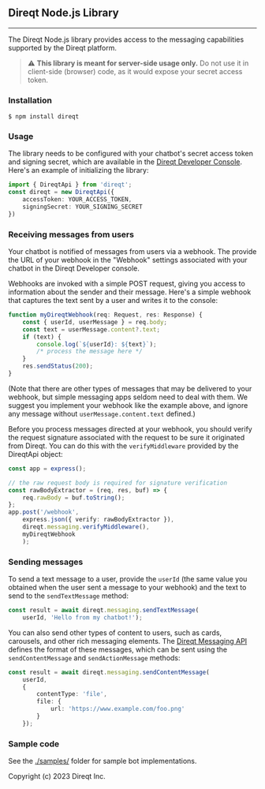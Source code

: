 ## Direqt Node.js Library
------------

The Direqt Node.js library provides access to the messaging capabilities supported by the Direqt platform.

> :warning: **This library is meant for server-side usage only.** Do not use it in client-side (browser) code, as it would expose your secret access token.

### Installation

```
$ npm install direqt
```

### Usage

The library needs to be configured with your chatbot's secret access token and signing secret, which are available in the [Direqt Developer Console](https://console.direqt.io). Here's an example of initializing the library:

```typescript
import { DireqtApi } from 'direqt';
const direqt = new DireqtApi({
    accessToken: YOUR_ACCESS_TOKEN,
    signingSecret: YOUR_SIGNING_SECRET
})
```

### Receiving messages from users

Your chatbot is notified of messages from users via a webhook. The provide the URL of your webhook in the "Webhook" settings associated with your chatbot in the Direqt Developer console.

Webhooks are invoked with a simple POST request, giving you access to information about the sender and their message. Here's a simple webhook that captures the text sent by a user and writes it to the console:

```typescript
function myDireqtWebhook(req: Request, res: Response) {
    const { userId, userMessage } = req.body;
    const text = userMessage.content?.text;
    if (text) {
        console.log(`${userId}: ${text}`);
        /* process the message here */
    }
    res.sendStatus(200);
}
```

(Note that there are other types of messages that may be delivered to your webhook, but simple messaging apps seldom need to deal with them. We suggest you implement your webhook like the example above, and ignore any message without `userMessage.content.text` defined.)

Before you process messages directed at your webhook, you should verify the request signature associated with the request to be sure it originated from Direqt. You can do this with the `verifyMiddleware` provided by the DireqtApi object:

```typescript
const app = express();

// the raw request body is required for signature verification
const rawBodyExtractor = (req, res, buf) => {
    req.rawBody = buf.toString();
};
app.post('/webhook', 
    express.json({ verify: rawBodyExtractor }),
    direqt.messaging.verifyMiddleware(),
    myDireqtWebhook
    );
```

### Sending messages

To send a text message to a user, provide the `userId` (the same value you obtained when the user sent a message to your webhook) and the text to send to the `sendTextMessage` method:

```typescript
const result = await direqt.messaging.sendTextMessage(
    userId, 'Hello from my chatbot!');
```

You can also send other types of content to users, such as cards, carousels, and other rich messaging elements. The [Direqt Messaging API](https://docs.direqt.ai/messaging-api/) defines the format of these messages, which can be sent using the `sendContentMessage` and `sendActionMessage` methods:

```typescript
const result = await direqt.messaging.sendContentMessage(
    userId, 
    { 
        contentType: 'file',
        file: {
            url: 'https://www.example.com/foo.png'
        }
    });
```


### Sample code

See the [./samples/](samples/) folder for sample bot implementations.


Copyright (c) 2023 Direqt Inc.
